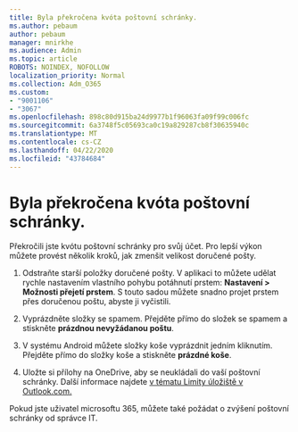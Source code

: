```yaml
---
title: Byla překročena kvóta poštovní schránky.
ms.author: pebaum
author: pebaum
manager: mnirkhe
ms.audience: Admin
ms.topic: article
ROBOTS: NOINDEX, NOFOLLOW
localization_priority: Normal
ms.collection: Adm_O365
ms.custom:
- "9001106"
- "3067"
ms.openlocfilehash: 898c80d915ba24d9977b1f96063fa09f99c006fc
ms.sourcegitcommit: 6a3748f5c05693ca0c19a829287cb8f30635940c
ms.translationtype: MT
ms.contentlocale: cs-CZ
ms.lasthandoff: 04/22/2020
ms.locfileid: "43784684"
---
```

# <a name="mailbox-quota-exceeded"></a>Byla překročena kvóta poštovní schránky.

Překročili jste kvótu poštovní schránky pro svůj účet. Pro lepší výkon můžete provést několik kroků, jak zmenšit velikost doručené pošty.

1. Odstraňte starší položky doručené pošty. V aplikaci to můžete udělat rychle nastavením vlastního pohybu potáhnutí prstem: **Nastavení > Možnosti přejetí prstem**. S touto sadou můžete snadno projet prstem přes doručenou poštu, abyste ji vyčistili.

2. Vyprázdněte složky se spamem. Přejděte přímo do složek se spamem a stiskněte **prázdnou nevyžádanou poštu**.

3. V systému Android můžete složky koše vyprázdnit jedním kliknutím. Přejděte přímo do složky koše a stiskněte **prázdné koše**. 

4. Uložte si přílohy na OneDrive, aby se neukládali do vaší poštovní schránky. Další informace najdete [v tématu Limity úložiště v Outlook.com.](https://support.office.com/article/storage-limits-in-outlook-com-7ac99134-69e5-4619-ac0b-2d313bba5e9e) 

Pokud jste uživatel microsoftu 365, můžete také požádat o zvýšení poštovní schránky od správce IT.